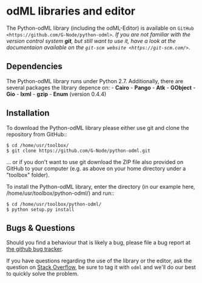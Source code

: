 odML libraries and editor
=========================

The Python-odML library (including the odML-Editor) is available on 
`GitHub <https://github.com/G-Node/python-odml>`_. If you are not familiar with 
the version control system **git**, but still want to use it, have a look at 
the documentaion available on the `git-scm website <https://git-scm.com/>`_. 

Dependencies
------------

The Python-odML library runs under Python 2.7. Additionally, there are several
packages the library depence on:
	- **Cairo**
	- **Pango** 
	- **Atk**
	- **GObject**
	- **Gio**
	- **lxml**
	- **gzip**
	- **Enum** (version 0.4.4)


Installation
------------

To download the Python-odML library please either use git and clone the 
repository from GitHub::

	$ cd /home/usr/toolbox/
	$ git clone https://github.com/G-Node/python-odml.git
	
... or if you don't want to use git download the ZIP file also provided on 
GitHub to your computer (e.g. as above on your home directory under a "toolbox" 
folder).

To install the Python-odML library, enter the directory (in our example here, 
/home/usr/toolbox/python-odml/) and run::

	$ cd /home/usr/toolbox/python-odml/
	$ python setup.py install
	

Bugs & Questions
----------------

Should you find a behaviour that is likely a bug, please file a bug report at 
[the github bug tracker](https://github.com/G-Node/python-odml/issues).

If you have questions regarding the use of the library or the editor, ask
the question on [Stack Overflow](http://stackoverflow.com/), be sure to tag
it with `odml` and we'll do our best to quickly solve the problem.

